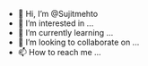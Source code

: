 - 👋 Hi, I’m @Sujitmehto
- 👀 I’m interested in ...
- 🌱 I’m currently learning ...
- 💞️ I’m looking to collaborate on ...
- 📫 How to reach me ...

<!---
Sujitmehto/Sujitmehto is a ✨ special ✨ repository because its `README.md` (this file) appears on your GitHub profile.
You can click the Preview link to take a look at your changes.
--->
